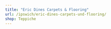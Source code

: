 ```yaml
---
title: "Eric Dines Carpets & Flooring"
url: /ipswich/eric-dines-carpets-und-flooring/
shop: Teppiche
---
```

